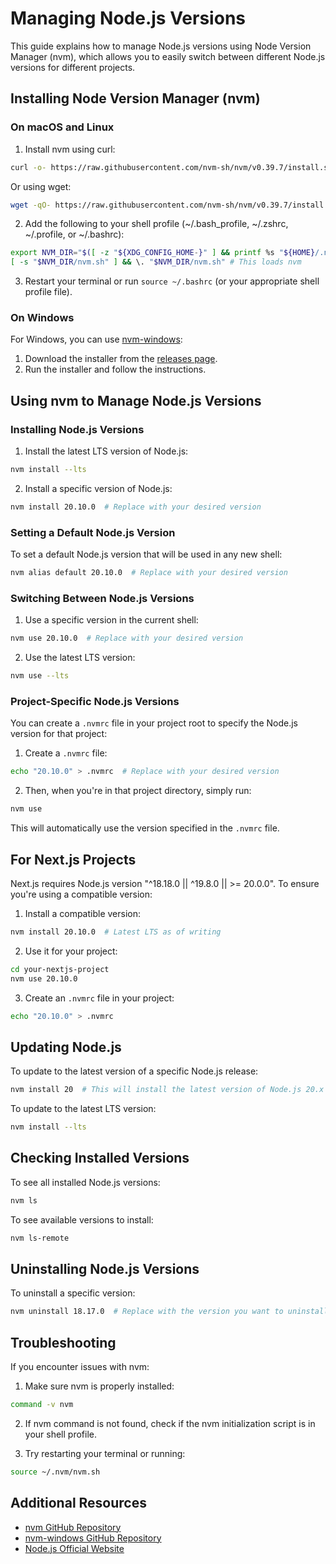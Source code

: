 # Managing Node.js Versions

This guide explains how to manage Node.js versions using Node Version Manager (nvm), which allows you to easily switch between different Node.js versions for different projects.

## Installing Node Version Manager (nvm)

### On macOS and Linux

1. Install nvm using curl:

```bash
curl -o- https://raw.githubusercontent.com/nvm-sh/nvm/v0.39.7/install.sh | bash
```

Or using wget:

```bash
wget -qO- https://raw.githubusercontent.com/nvm-sh/nvm/v0.39.7/install.sh | bash
```

2. Add the following to your shell profile (~/.bash_profile, ~/.zshrc, ~/.profile, or ~/.bashrc):

```bash
export NVM_DIR="$([ -z "${XDG_CONFIG_HOME-}" ] && printf %s "${HOME}/.nvm" || printf %s "${XDG_CONFIG_HOME}/nvm")"
[ -s "$NVM_DIR/nvm.sh" ] && \. "$NVM_DIR/nvm.sh" # This loads nvm
```

3. Restart your terminal or run `source ~/.bashrc` (or your appropriate shell profile file).

### On Windows

For Windows, you can use [nvm-windows](https://github.com/coreybutler/nvm-windows):

1. Download the installer from the [releases page](https://github.com/coreybutler/nvm-windows/releases).
2. Run the installer and follow the instructions.

## Using nvm to Manage Node.js Versions

### Installing Node.js Versions

1. Install the latest LTS version of Node.js:

```bash
nvm install --lts
```

2. Install a specific version of Node.js:

```bash
nvm install 20.10.0  # Replace with your desired version
```

### Setting a Default Node.js Version

To set a default Node.js version that will be used in any new shell:

```bash
nvm alias default 20.10.0  # Replace with your desired version
```

### Switching Between Node.js Versions

1. Use a specific version in the current shell:

```bash
nvm use 20.10.0  # Replace with your desired version
```

2. Use the latest LTS version:

```bash
nvm use --lts
```

### Project-Specific Node.js Versions

You can create a `.nvmrc` file in your project root to specify the Node.js version for that project:

1. Create a `.nvmrc` file:

```bash
echo "20.10.0" > .nvmrc  # Replace with your desired version
```

2. Then, when you're in that project directory, simply run:

```bash
nvm use
```

This will automatically use the version specified in the `.nvmrc` file.

## For Next.js Projects

Next.js requires Node.js version "^18.18.0 || ^19.8.0 || >= 20.0.0". To ensure you're using a compatible version:

1. Install a compatible version:

```bash
nvm install 20.10.0  # Latest LTS as of writing
```

2. Use it for your project:

```bash
cd your-nextjs-project
nvm use 20.10.0
```

3. Create an `.nvmrc` file in your project:

```bash
echo "20.10.0" > .nvmrc
```

## Updating Node.js

To update to the latest version of a specific Node.js release:

```bash
nvm install 20  # This will install the latest version of Node.js 20.x
```

To update to the latest LTS version:

```bash
nvm install --lts
```

## Checking Installed Versions

To see all installed Node.js versions:

```bash
nvm ls
```

To see available versions to install:

```bash
nvm ls-remote
```

## Uninstalling Node.js Versions

To uninstall a specific version:

```bash
nvm uninstall 18.17.0  # Replace with the version you want to uninstall
```

## Troubleshooting

If you encounter issues with nvm:

1. Make sure nvm is properly installed:

```bash
command -v nvm
```

2. If nvm command is not found, check if the nvm initialization script is in your shell profile.

3. Try restarting your terminal or running:

```bash
source ~/.nvm/nvm.sh
```

## Additional Resources

- [nvm GitHub Repository](https://github.com/nvm-sh/nvm)
- [nvm-windows GitHub Repository](https://github.com/coreybutler/nvm-windows)
- [Node.js Official Website](https://nodejs.org/)
